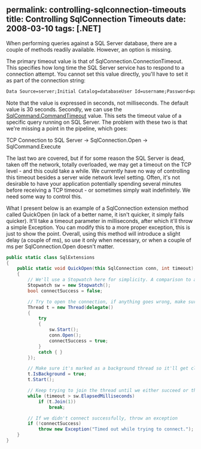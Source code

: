 permalink: controlling-sqlconnection-timeouts
title: Controlling SqlConnection Timeouts
date: 2008-03-10
tags: [.NET]
---
When performing queries against a SQL Server database, there are a couple of methods readily available. However, an option is missing.

<!-- more -->

The primary timeout value is that of SqlConnection.ConnectionTimeout. This specifies how long time the SQL Server service has to respond to a connection attempt. You cannot set this value directly, you'll have to set it as part of the connection string:

```xml
Data Source=server;Initial Catalog=databaseUser Id=username;Password=password;Connect Timeout=30
```

Note that the value is expressed in seconds, not milliseconds. The default value is 30 seconds. Secondly, we can use the [SqlCommand.CommandTimeout](http://msdn2.microsoft.com/en-us/library/system.data.sqlclient.sqlcommand.commandtimeout.aspx) value. This sets the timeout value of a specific query running on SQL Server. The problem with these two is that we're missing a point in the pipeline, which goes:

TCP Connection to SQL Server -> SqlConnection.Open -> SqlCommand.Execute

The last two are covered, but if for some reason the SQL Server is dead, taken off the network, totally overloaded, we may get a timeout on the TCP level - and this could take a while. We currently have no way of controlling this timeout besides a server wide network level setting. Often, it's not desirable to have your application potentially spending several minutes before receiving a TCP timeout - or sometimes simply wait indefinitely. We need some way to control this.

What I present below is an example of a SqlConnection extension method called QuickOpen (in lack of a better name, it isn't quicker, it simply fails quicker). It'll take a timeout parameter in milliseconds, after which it'll throw a simple Exception. You can modify this to a more proper exception, this is just to show the point. Overall, using this method will introduce a slight delay (a couple of ms), so use it only when necessary, or when a couple of ms per SqlConnection.Open doesn't matter.

```csharp
public static class SqlExtensions
{
	public static void QuickOpen(this SqlConnection conn, int timeout)
	{
		// We'll use a Stopwatch here for simplicity. A comparison to a stored DateTime.Now value could also be used
		Stopwatch sw = new Stopwatch();
		bool connectSuccess = false;

		// Try to open the connection, if anything goes wrong, make sure we set connectSuccess = false
		Thread t = new Thread(delegate()
		{
			try
			{
				sw.Start();
				conn.Open();
				connectSuccess = true;
			}
			catch { }
		});

		// Make sure it's marked as a background thread so it'll get cleaned up automatically
		t.IsBackground = true;
		t.Start();

		// Keep trying to join the thread until we either succeed or the timeout value has been exceeded
		while (timeout > sw.ElapsedMilliseconds)
			if (t.Join(1))
				break;

		// If we didn't connect successfully, throw an exception
		if (!connectSuccess)
			throw new Exception("Timed out while trying to connect.");
	}
}
```
